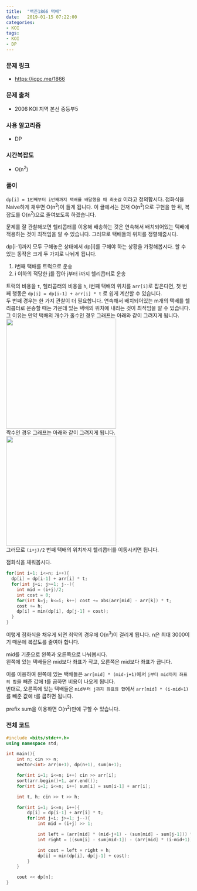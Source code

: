 ```yaml
---
title:  "백준1866 택배"
date:   2019-01-15 07:22:00
categories:
- KOI
tags:
- KOI
- DP
---
```


### 문제 링크
* https://icpc.me/1866

### 문제 출처
* 2006 KOI 지역 본선 중등부5

### 사용 알고리즘
* DP

### 시간복잡도
* O(n<sup>2</sup>)

### 풀이
`dp[i] = 1번째부터 i번째까지 택배를 배달했을 때 최솟값` 이라고 정의합시다. 점화식을 Naive하게 채우면 O(n<sup>3</sup>)이 들게 됩니다. 이 글에서는 먼저 O(n<sup>3</sup>)으로 구현을 한 뒤, 복잡도를 O(n<sup>2</sup>)으로 줄여보도록 하겠습니다.

문제를 잘 관찰해보면 헬리콥터를 이용해 배송하는 것은 연속해서 배치되어있는 택배에 적용하는 것이 최적임을 알 수 있습니다. 그러므로 택배들의 위치를 정렬해줍시다.

dp[i-1]까지 모두 구해놓은 상태에서 dp[i]를 구해야 하는 상황을 가정해봅시다. 할 수 있는 동작은 크게 두 가지로 나뉘게 됩니다.<br>
1. i번째 택배를 트럭으로 운송
2. i 이하의 적당한 j를 잡아 j부터 i까지 헬리콥터로 운송

트럭의 비용을 `t`, 헬리콥터의 비용을 `h`, i번째 택배의 위치를 `arr[i]`로 잡은다면, 첫 번째 행동은 `dp[i] = dp[i-1] + arr[i] * t` 로 쉽게 계산할 수 있습니다.<br>
두 번째 경우는 한 가지 관찰이 더 필요합니다. 연속해서 배치되어있는 m개의 택배를 헬리콥터로 운송할 때는 가운데 있는 택배의 위치에 내리는 것이 최적임을 알 수 있습니다.<br>
그 이유는 만약 택배의 개수가 홀수인 경우 그래프는 아래와 같이 그려지게 됩니다.<br>
<img src = "https://i.imgur.com/cRzOy1w.png" width = "300px"><br>
짝수인 경우 그래프는 아래와 같이 그려지게 됩니다.<br>
<img src = "https://i.imgur.com/iW3ITPn.png" width = "300px"><br>
그러므로 `(i+j)/2` 번째 택배의 위치까지 헬리콥터를 이동시키면 됩니다.

점화식을 채워봅시다.
```cpp
for(int i=1; i<=n; i++){
  dp[i] = dp[i-1] + arr[i] * t;
  for(int j=i; j>=1; j--){
    int mid = (i+j)/2;
    int cost = 0;
    for(int k=j; k<=i; k++) cost += abs(arr[mid] - arr[k]) * t;
    cost += h;
    dp[i] = min(dp[i], dp[j-1] + cost);
  }
}
```
이렇게 점화식을 채우게 되면 최악의 경우에 O(n<sup>3</sup>)이 걸리게 됩니다. n은 최대 3000이기 때문에 복잡도를 줄여야 합니다.

mid를 기준으로 왼쪽과 오른쪽으로 나눠봅시다.<br>
왼쪽에 있는 택배들은 mid보다 좌표가 작고, 오른쪽은 mid보다 좌표가 큽니다.

이를 이용하여 왼쪽에 있는 택배들은 `arr[mid] * (mid-j+1)`에서 `j부터 mid까지 좌표의 합`을 빼준 값에 t를 곱하면 비용이 나오게 됩니다.<br>
반대로, 오른쪽에 있는 택배들은 `mid부터 j까지 좌표의 합`에서 `arr[mid] * (i-mid+1)`를 빼준 값에 t를 곱하면 됩니다.

prefix sum을 이용하면 O(n<sup>2</sup>)만에 구할 수 있습니다.

### 전체 코드
```cpp
#include <bits/stdc++.h>
using namespace std;

int main(){
	int n; cin >> n;
	vector<int> arr(n+1), dp(n+1), sum(n+1);

	for(int i=1; i<=n; i++) cin >> arr[i];
	sort(arr.begin()+1, arr.end());
	for(int i=1; i<=n; i++) sum[i] = sum[i-1] + arr[i];

	int t, h; cin >> t >> h;

	for(int i=1; i<=n; i++){
		dp[i] = dp[i-1] + arr[i] * t;
		for(int j=i; j>=1; j--){
			int mid = (i+j) >> 1;

			int left = (arr[mid] * (mid-j+1) - (sum[mid] - sum[j-1])) * t;
			int right = ((sum[i] - sum[mid-1]) - (arr[mid] * (i-mid+1))) * t;

			int cost = left + right + h;
			dp[i] = min(dp[i], dp[j-1] + cost);
		}
	}

	cout << dp[n];
}
```
